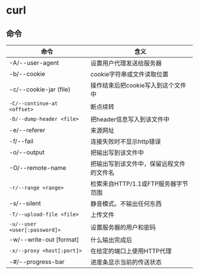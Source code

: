 # curl

## 命令

命令                            | 含义
----------------------------- | -----------------------
-A/--user-agent               | 设置用户代理发送给服务器
-b/--cookie                   | cookie字符串或文件读取位置
-c/--cookie-jar (file)        | 操作结束后把cookie写入到这个文件中
`-C/--continue-at <offset>`   | 断点续转
`-D/--dump-header <file>`     | 把header信息写入到该文件中
-e/--referer                  | 来源网址
-f/--fail                     | 连接失败时不显示http错误
-o/--output                   | 把输出写到该文件中
-O/--remote-name              | 把输出写到该文件中，保留远程文件的文件名
`-r/--range <range>`          | 检索来自HTTP/1.1或FTP服务器字节范围
-s/--silent                   | 静音模式。不输出任何东西
`-T/--upload-file <file>`     | 上传文件
`-u/--user <user[:password]>` | 设置服务器的用户和密码
-w/--write-out [format]       | 什么输出完成后
`-x/--proxy <host[:port]>`    | 在给定的端口上使用HTTP代理
-#/--progress-bar             | 进度条显示当前的传送状态
